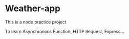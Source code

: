 # Weather-app
This is a node practice project


To learn Asynchronous Function, HTTP Request, Express...
